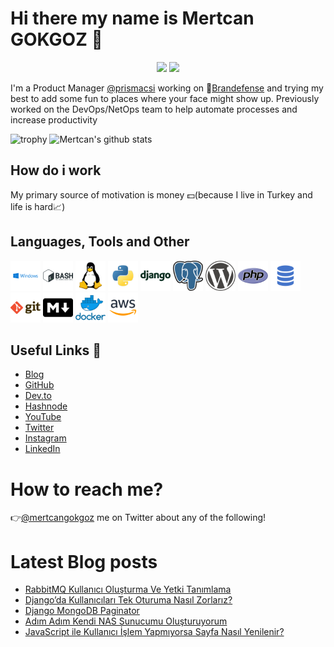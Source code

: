 # Hi there my name is Mertcan GOKGOZ 👋

<p align="center"> <img src="https://komarev.com/ghpvc/?username=mertcangokgoz&label=Profile Views&color=brightgreen&style=plastic" /> <a href="https://twitter.com/mertcangokgoz?ref_src=twsrc%5Etfw" class="twitter-follow-button">
<img src="https://img.shields.io/twitter/follow/mertcangokgoz?style=social" />
</a></p>

I'm a Product Manager [@prismacsi](https://github.com/PrismaCSI) working on 💖[Brandefense](https://brandefense.com/) and trying my best to add some fun to places where your face might show up. Previously worked on the DevOps/NetOps team to help automate processes and increase productivity

![trophy](https://github-profile-trophy.vercel.app/?username=mertcangokgoz)
![Mertcan's github stats](https://github-readme-stats.vercel.app/api?username=mertcangokgoz&show_icons=true&theme=dark)

## How do i work

My primary source of motivation is money 💵(because I live in Turkey and life is hard📈)

## Languages, Tools and Other

<code><img height="48" src="https://raw.githubusercontent.com/github/explore/80688e429a7d4ef2fca1e82350fe8e3517d3494d/topics/windows/windows.png"></code>
<code><img height="48" src="https://raw.githubusercontent.com/github/explore/80688e429a7d4ef2fca1e82350fe8e3517d3494d/topics/bash/bash.png"></code>
<code><img height="48" src="https://raw.githubusercontent.com/github/explore/80688e429a7d4ef2fca1e82350fe8e3517d3494d/topics/linux/linux.png"></code>
<code><img height="48" src="https://raw.githubusercontent.com/github/explore/80688e429a7d4ef2fca1e82350fe8e3517d3494d/topics/python/python.png"></code>
<code><img height="48" src="https://raw.githubusercontent.com/github/explore/80688e429a7d4ef2fca1e82350fe8e3517d3494d/topics/django/django.png"></code>
<code><img height="48" src="https://raw.githubusercontent.com/github/explore/80688e429a7d4ef2fca1e82350fe8e3517d3494d/topics/postgresql/postgresql.png"></code>
<code><img height="48" src="https://raw.githubusercontent.com/github/explore/80688e429a7d4ef2fca1e82350fe8e3517d3494d/topics/wordpress/wordpress.png"></code>
<code><img height="48" src="https://raw.githubusercontent.com/github/explore/80688e429a7d4ef2fca1e82350fe8e3517d3494d/topics/php/php.png"></code>
<code><img height="48" src="https://raw.githubusercontent.com/github/explore/80688e429a7d4ef2fca1e82350fe8e3517d3494d/topics/sql/sql.png"></code>
<code><img height="48" src="https://raw.githubusercontent.com/github/explore/80688e429a7d4ef2fca1e82350fe8e3517d3494d/topics/git/git.png"></code>
<code><img height="48" src="https://raw.githubusercontent.com/github/explore/80688e429a7d4ef2fca1e82350fe8e3517d3494d/topics/markdown/markdown.png"></code>
<code><img height="48" src="https://raw.githubusercontent.com/github/explore/80688e429a7d4ef2fca1e82350fe8e3517d3494d/topics/docker/docker.png"></code>
<code><img height="48" src="https://raw.githubusercontent.com/github/explore/fbceb94436312b6dacde68d122a5b9c7d11f9524/topics/aws/aws.png"></code>

## Useful Links 💙

- [Blog](https://mertcangokgoz.com/)
- [GitHub](https://github.com/MertcanGokgoz)
- [Dev.to](https://dev.to/mertcangokgoz)
- [Hashnode](https://hashnode.com/@mertcangokgoz)
- [YouTube](https://www.youtube.com/c/mertcangokgoz)
- [Twitter](https://twitter.com/mertcangokgoz)
- [Instagram](https://www.instagram.com/mertcangokgoz/)
- [LinkedIn](https://linkedin.com/in/mertcangokgoz/)

# How to reach me?

👉[@mertcangokgoz](https://twitter.com/mertcangokgoz) me on Twitter about any of the following!

# Latest Blog posts
<!-- BLOG-POST-LIST:START -->
- [RabbitMQ Kullanıcı Oluşturma Ve Yetki Tanımlama](https://mertcangokgoz.com/rabbitmq-kullanici-olusturma-ve-yetki-tanimlama/)
- [Django’da Kullanıcıları Tek Oturuma Nasıl Zorlarız?](https://mertcangokgoz.com/djangoda-kullanicilari-tek-oturuma-nasil-zorlariz/)
- [Django MongoDB Paginator](https://mertcangokgoz.com/django-mongodb-paginator/)
- [Adım Adım Kendi NAS Sunucumu Oluşturuyorum](https://mertcangokgoz.com/adim-adim-kendi-nas-sunucumu-olusturuyorum/)
- [JavaScript ile Kullanıcı İşlem Yapmıyorsa Sayfa Nasıl Yenilenir?](https://mertcangokgoz.com/javascript-ile-kullanici-islem-yapmiyorsa-sayfa-nasil-yenilenir/)
<!-- BLOG-POST-LIST:END -->
